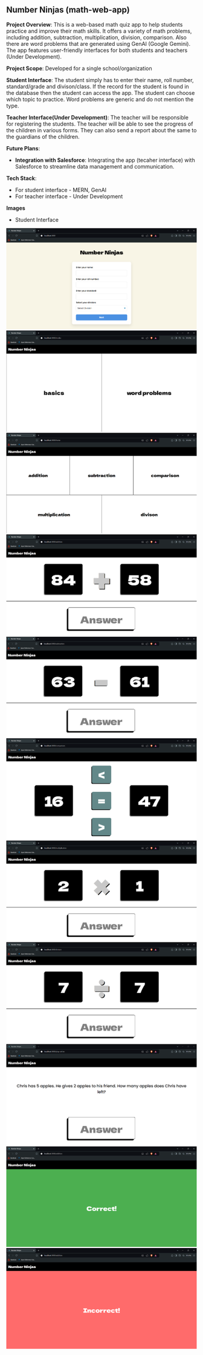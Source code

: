 ## Number Ninjas (math-web-app)

**Project Overview**: This is a web-based math quiz app to help students practice and improve their math skills. It offers a variety of math problems, including addition, subtraction, multiplication, division, comparison. Also there are word problems that are generated using GenAI (Google Gemini). The app features user-friendly interfaces for both students and teachers (Under Development).

**Project Scope**: Developed for a single school/organization

**Student Interface**: The student simply has to enter their name, roll number, standard/grade and divison/class. If the record for the student is found in the database then the student can access the app. The student can choose which topic to practice. Word problems are generic and do not mention the type.

**Teacher Interface(Under Development)**: The teacher will be responsible for registering the students. The teacher will be able to see the progress of the children in various forms. They can also send a report about the same to the guardians of the children.

**Future Plans**:

* **Integration with Salesforce**:
Integrating the app (tecaher interface) with Salesforce to streamline data management and communication.

**Tech Stack**: 
* For student interface - MERN, GenAI
* For teacher interface - Under Development

**Images**

* Student Interface

![alt text](image.png)
![alt text](image-1.png)
![alt text](image-2.png)
![alt text](image-3.png)
![alt text](image-5.png)
![alt text](image-6.png)
![alt text](image-7.png)
![alt text](image-8.png)
![alt text](image-4.png)
![alt text](image-9.png)
![alt text](image-10.png)
